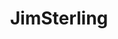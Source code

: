 ---
title: JimSterling
crosslinks:
- youtubefactsbot
- youtubot
- NintendoSwitch
- Cynicalbrit
- gaming
- Gamingcirclejerk
- Games
- Steam
- SubredditDrama
- SidAlpha
- pcmasterrace
- shittykickstarters
- WorldofTanks
- DotA2
- KotakuInAction
- IAmA
- HailCorporate
- SargonofAkkad
- GirlGamers
- Megaten
---